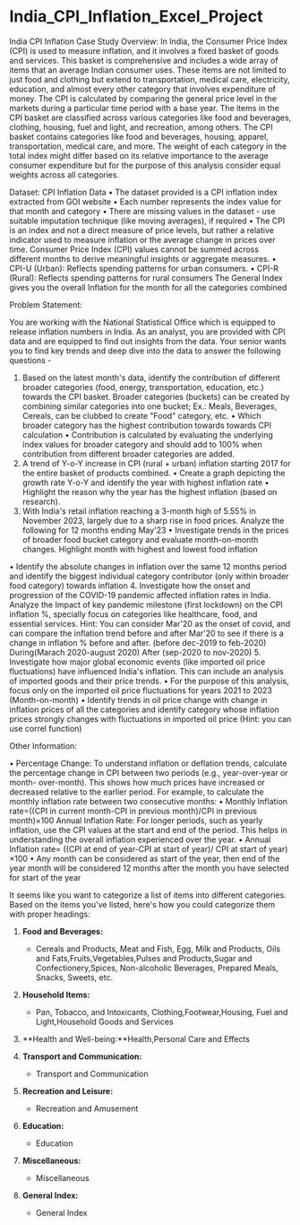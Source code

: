 # India_CPI_Inflation_Excel_Project
India CPI Inflation Case Study
Overview: In India, the Consumer Price Index (CPI) is used to measure inflation, and it involves a fixed basket of goods and services. This basket is comprehensive and includes a wide array of items that an average Indian consumer uses. These items are not limited to just food and clothing but extend to transportation, medical care, electricity, education, and almost every other category that involves expenditure of money. The CPI is calculated by comparing the general price level in the markets during a particular time period with a base year. The items in the CPI basket are classified across various categories like food and beverages, clothing, housing, fuel and light, and recreation, among others.
The CPI basket contains categories like food and beverages, housing, apparel, transportation, medical care, and more. The weight of each category in the total index might differ based on its relative importance to the average consumer expenditure but for the purpose of this analysis consider equal weights across all categories.

Dataset:
CPI Inflation Data
• The dataset provided is a CPI inflation index extracted from GOI website
• Each number represents the index value for that month and category
• There are missing values in the dataset - use suitable imputation technique (like moving averages), if required
• The CPI is an index and not a direct measure of price levels, but rather a relative indicator used to measure inflation or the average change in prices over time. Consumer Price Index (CPI) values cannot be summed across different months to derive meaningful insights or aggregate measures.
• CPI-U (Urban): Reflects spending patterns for urban consumers.
• CPI-R (Rural): Reflects spending patterns for rural consumers
The General Index gives you the overall Inflation for the month for all the categories combined

Problem Statement:

You are working with the National Statistical Office which is equipped to release inflation numbers in India. As an analyst, you are provided with CPI data and are equipped to find out insights from the data. Your senior wants you to find key trends and deep dive into the data to answer the following questions -
1. Based on the latest month's data, identify the contribution of different broader categories (food, energy, transportation, education, etc.) towards the CPI basket. Broader categories (buckets) can be created by combining similar categories into one bucket; Ex.: Meals, Beverages, Cereals, can be clubbed to create "Food" category, etc.
• Which broader category has the highest contribution towards towards CPI calculation
• Contribution is calculated by evaluating the underlying index values for broader category and should add to 100% when contribution from different broader categories are added.
2. A trend of Y-o-Y increase in CPI (rural + urban) inflation starting 2017 for the entire basket of products combined.
• Create a graph depicting the growth rate Y-o-Y and identify the year with highest inflation rate
• Highlight the reason why the year has the highest inflation (based on research).
3. With India's retail inflation reaching a 3-month high of 5.55% in November 2023, largely due to a sharp rise in food prices. Analyze the following for 12 months ending May'23
• Investigate trends in the prices of broader food bucket category and evaluate month-on-month changes. Highlight month with highest and lowest food inflation

• Identify the absolute changes in inflation over the same 12 months period and identify the biggest individual category contributor (only within broader food category) towards inflation
4. Investigate how the onset and progression of the COVID-19 pandemic affected
inflation rates in India. Analyze the Impact of key pandemic milestone (first lockdown) on the CPI inflation %, specially focus on categories like healthcare, food, and essential services.
Hint: You can consider Mar'20 as the onset of covid, and can compare the inflation trend before and after Mar'20 to see if there is a change in inflation % before and after.
(before dec-2019 to feb-2020)
During(Marach 2020-august 2020)
After (sep-2020 to nov-2020)
5. Investigate how major global economic events (like imported oil price fluctuations) have influenced India's inflation. This can include an analysis of imported goods and their price trends.
• For the purpose of this analysis, focus only on the imported oil price fluctuations for years 2021 to 2023 (Month-on-month)
• Identify trends in oil price change with change in inflation prices of all the categories and identify category whose inflation prices strongly changes with fluctuations in imported oil price (Hint: you can use correl function)

Other Information:

• Percentage Change: To understand inflation or deflation trends, calculate the percentage change in CPI between two periods (e.g., year-over-year or month- over-month). This shows how much prices have increased or decreased relative to the earlier period.
For example, to calculate the monthly inflation rate between two consecutive months:
• Monthly Inflation rate=((CPI in current month-CPI in previous month)/CPI in previous month)×100
Annual Inflation Rate: For longer periods, such as yearly inflation, use the CPI values at the start and end of the period. This helps in understanding the overall inflation experienced over the year.
• Annual Inflation rate= ((CPI at end of year-CPI at start of year)/ CPI at start of year) ×100
• Any month can be considered as start of the year, then end of the year month will be considered 12 months after the month you have selected for start of the year



It seems like you want to categorize a list of items into different categories. Based on the items you've listed, here's how you could categorize them with proper headings:



1. **Food and Beverages:**
   - Cereals and Products, Meat and Fish, Egg, Milk and Products, Oils and Fats,Fruits,Vegetables,Pulses and Products,Sugar and Confectionery,Spices, Non-alcoholic Beverages, Prepared Meals, Snacks, Sweets, etc.

2. **Household Items:**
   - Pan, Tobacco, and Intoxicants, Clothing,Footwear,Housing, Fuel and Light,Household Goods and Services

3. **Health and Well-being:**Health,Personal Care and Effects

4. **Transport and Communication:**
   - Transport and Communication

5. **Recreation and Leisure:**
   - Recreation and Amusement

6. **Education:**
   - Education

7. **Miscellaneous:**
   - Miscellaneous

8. **General Index:**
   - General Index
